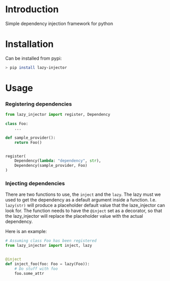 # Introduction
Simple dependency injection framework for python

# Installation
Can be installed from pypi:
```sh
> pip install lazy-injector
```
# Usage
### Registering dependencies

```python
from lazy_injector import register, Dependency

class Foo:
    ...

def sample_provider():
    return Foo()


register(
    Dependency(lambda: "dependency", str),
    Dependency(sample_provider, Foo)
)
```
### Injecting dependencies
There are two functions to use, the `inject` and the `lazy`. The lazy must we used to get the dependency as a
default argument inside a function. I.e. `lazy(str)` will produce a placeholder default value that the laze_injector
can look for. The function needs to have the `@inject` set as a decorator, so that the lazy_injector
will replace the placeholder value with the actual dependency.

Here is an example:
```python
# Assuming class Foo has been registered
from lazy_injector import inject, lazy


@inject
def inject_foo(foo: Foo = lazy(Foo)):
    # Do stuff with foo
    foo.some_attr

```
